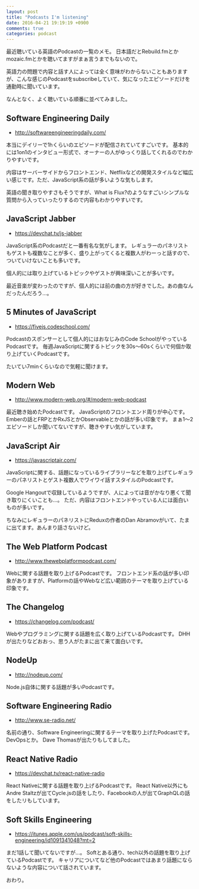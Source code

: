 ```yaml
---
layout: post
title: "Podcasts I'm listening"
date: 2016-04-21 19:19:19 +0900
comments: true
categories: podcast
---
```


最近聴いている英語のPodcastの一覧のメモ。
日本語だとRebuild.fmとかmozaic.fmとかを聴いてますがまぁ言うまでもないので。

英語力の問題で内容と話す人によっては全く意味がわからないこともありますが、こんな感じのPodcastをsubscribeしていて、気になったエピソードだけを通勤時に聞いています。

なんとなく、よく聴いている順番に並べてみました。

<!-- more -->

## Software Engineering Daily

* http://softwareengineeringdaily.com/

本当にデイリーで1hくらいのエピソードが配信されていてすごいです。
基本的には1on1のインタビュー形式で、オーナーの人がゆっくり話してくれるのでわかりやすいです。

内容はサーバーサイドからフロントエンド、Netflixなどの開発スタイルなど幅広い感じです。ただ、JavaScript系の話が多いような気もします。

英語の聞き取りやすさもそうですが、What is Flux?のようなすごいシンプルな質問から入っていったりするので内容もわかりやすいです。


## JavaScript Jabber

* https://devchat.tv/js-jabber

JavaScript系のPodcastだと一番有名な気がします。
レギュラーのパネリストもゲストも複数なことが多く、盛り上がってくると複数人がわーっと話すので、ついていけないことも多いです。

個人的には取り上げているトピックやゲストが興味深いことが多いです。

最近音楽が変わったのですが、個人的には前の曲の方が好きでした。あの曲なんだったんだろう...。

## 5 Minutes of JavaScript

* https://fivejs.codeschool.com/

Podcastのスポンサーとして個人的にはおなじみのCode SchoolがやっているPodcastです。
毎週JavaScriptに関するトピックを30s〜60sくらいで何個か取り上げていくPodcastです。

たいてい7minくらいなので気軽に聞けます。

## Modern Web

* http://www.modern-web.org/#/modern-web-podcast

最近聴き始めたPodcastです。
JavaScriptのフロントエンド周りが中心です。Emberの話とFRPとかRxJSとかObservableとかの話が多い印象です。
まぁ1〜2エピソードしか聞いてないですが、聴きやすい気がしています。

## JavaScript Air

* https://javascriptair.com/

JavaScriptに関する、話題になっているライブラリーなどを取り上げてレギュラーのパネリストとゲスト複数人でワイワイ話すスタイルのPodcastです。

Google Hangoutで収録しているようですが、人によっては音がかなり悪くて聞き取りにくいことも...。
ただ、内容はフロントエンドやっている人には面白いものが多いです。

ちなみにレギュラーのパネリストにReduxの作者のDan Abramovがいて、たまに出てます。あんまり話さないけど。

## The Web Platform Podcast

* http://www.thewebplatformpodcast.com/

Webに関する話題を取り上げるPodcastです。
フロントエンド系の話が多い印象がありますが、Platformの話やWebなど広い範囲のテーマを取り上げている印象です。

## The Changelog

* https://changelog.com/podcast/

Webやプログラミングに関する話題を広く取り上げているPodcastです。
DHHが出たりなどおおっ、思う人がたまに出て来て面白いです。

## NodeUp

* http://nodeup.com/

Node.js自体に関する話題が多いPodcastです。

## Software Engineering Radio

* http://www.se-radio.net/

名前の通り、Software Engineeringに関するテーマを取り上げたPodcastです。DevOpsとか。
Dave Thomasが出たりもしてました。

## React Native Radio

* https://devchat.tv/react-native-radio

React Nativeに関する話題を取り上げるPodcastです。
React Native以外にもAndre Staltzが出てCycle.jsの話をしたり、Facebookの人が出てGraphQLの話をしたリもしています。

## Soft Skills Engineering

* https://itunes.apple.com/us/podcast/soft-skills-engineering/id1091341048?mt=2

まだ1話して聞いてないですが...。
Softとある通り、tech以外の話題を取り上げているPodcastです。
キャリアについてなど他のPodcastではあまり話題にならないような内容について話されています。

おわり。
